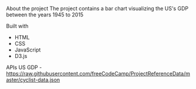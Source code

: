 About the project
The project contains a bar chart visualizing the US's GDP 
between the years 1945 to 2015


Built with
- HTML
- CSS
- JavaScript
- D3.js

APIs
US GDP - https://raw.githubusercontent.com/freeCodeCamp/ProjectReferenceData/master/cyclist-data.json